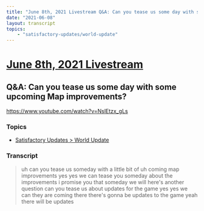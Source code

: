 ```yaml
---
title: "June 8th, 2021 Livestream Q&A: Can you tease us some day with some upcoming Map improvements?"
date: "2021-06-08"
layout: transcript
topics:
    - "satisfactory-updates/world-update"
---
```

# [June 8th, 2021 Livestream](../2021-06-08.md)
## Q&A: Can you tease us some day with some upcoming Map improvements?
https://www.youtube.com/watch?v=NslEtzx_gLs

### Topics
* [Satisfactory Updates > World Update](../topics/satisfactory-updates/world-update.md)

### Transcript

> uh can you tease us someday with a little bit of uh coming map improvements yes yes we can tease you someday about the improvements i promise you that someday we will here's another question can you tease us about updates for the game yes yes we can they are coming there there's gonna be updates to the game yeah there will be updates
